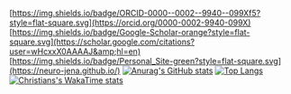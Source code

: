 [https://img.shields.io/badge/ORCID-0000--0002--9940--099Xf5?style=flat-square.svg](https://orcid.org/0000-0002-9940-099X)
[https://img.shields.io/badge/Google-Scholar-orange?style=flat-square.svg](https://scholar.google.com/citations?user=wHcxxX0AAAAJ&amp;hl=en)
[https://img.shields.io/badge/Personal_Site-green?style=flat-square.svg](https://neuro-jena.github.io/)
[![Anurag's GitHub stats](https://github-readme-stats.vercel.app/api?username=ChristianGaser&show_icons=true&theme=radical)](https://github.com/anuraghazra/github-readme-stats)
[![Top Langs](https://github-readme-stats.vercel.app/api/top-langs/?username=ChristianGaser&layout=compact)](https://github.com/anuraghazra/github-readme-stats)
[![Christians's WakaTime stats](https://github-readme-stats.vercel.app/api/wakatime?username=ChristianGaser)](https://github.com/anuraghazra/github-readme-stats)

